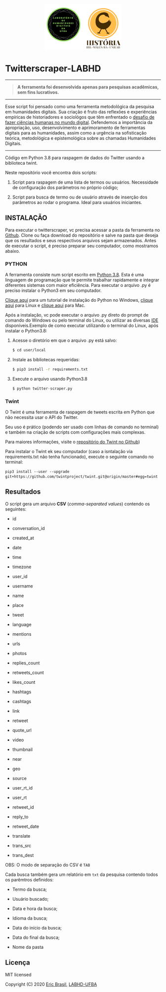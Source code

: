 <p align="center"><img src="logos.png"/></p>

# Twitterscraper-LABHD

___

>**A ferramenta foi desenvolvida apenas para pesquisas acadêmicas, sem fins lucrativos.**

___

Esse script foi pensado como uma ferramenta metodológica da pesquisa em humanidades digitais. Sua criação é fruto das reflexões e experiências empíricas de historiadores e sociológos que têm enfrentado o [desafio de fazer ciências humanas no mundo digital](http://bibliotecadigital.fgv.br/ojs/index.php/reh/article/view/79933).
Defendemos a importância da apropriação, uso, desenvolvimento e aprimoramento de ferramentas digitais para as humanidades, assim como a urgência na sofisticação teórica, metodológica e epistemológica sobre as chamadas Humanidades Digitais.

----

Código em Python 3.8 para raspagem de dados do Twitter usando a biblioteca twint.

Neste repositório você encontra dois scripts: 

1. Script para raspagem de uma lista de termos ou usuários. Necessidade de configuração dos parâmetros no próprio código;

2. Script para busca de termo ou de usuário através de inserção dos parâmetros ao rodar o programa. Ideal para usuários iniciantes. 

## INSTALAÇÃO

Para executar o twitterscraper, vc precisa acessar a pasta da ferramenta no [Github](https://github.com/ericbrasiln/twitterscraper). Clone ou faça download do repositório e salve na pasta que deseja que os resultados e seus respectivos arquivos sejam armazenados. Antes de executar o script, é preciso preparar seu computador, como mostramos abaixo.

### PYTHON

A ferramenta consiste num script escrito em [Python 3.8](https://www.python.org/). Esta é uma linguagem de programação que te permite trabalhar rapidamente e integrar diferentes sistemas com maior eficiência.
Para executar o arquivo .py é preciso instalar o Python3 em seu computador.

[Clique aqui](https://python.org.br/instalacao-windows/) para um tutorial de instalação do Python no Windows, [clique aqui](https://python.org.br/instalacao-linux/) para Linux e [clique aqui](https://python.org.br/instalacao-mac/)
para Mac.

Após a instalação, vc pode executar o arquivo .py direto do prompt de comando do Windows ou pelo terminal do Linux, ou utilizar as diversas [IDE](https://pt.wikipedia.org/wiki/Ambiente_de_desenvolvimento_integrado) disponíveis.Exemplo de como executar utilizando o terminal do Linux, após instalar o Python3.8:

1. Acesse o diretório em que o arquivo .py está salvo:
   
   ```sh
   $ cd user/local
   ```
2. Instale as bibliotecas requeridas:
   
   ```sh
   $ pip3 install -r requirements.txt
   ```
3. Execute o arquivo usando Python3.8
   
   ```python
   $ python twitter-scraper.py
   ```

### Twint

O Twint é uma ferramenta de raspagem de tweets escrita em Python que não necessita usar o API do Twitter.

Seu uso é prático (podendo ser usado com linhas de comando no terminal) e também na criação de scripts com configurações mais complexas.

Para maiores informações, visite o [repositório do Twint no Github](https://github.com/twintproject/twint))

Para instalar o Twint ek seu computador (caso a isntalação via requirements.txt não tenha funcionado), execute o seguinte comando no terminal:

~~~
pip3 install --user --upgrade git+https://github.com/twintproject/twint.git@origin/master#egg=twint
~~~

## Resultados

O script gera um arquivo **CSV** (*comma-separated values*) contendo os seguintes: 

- id

- conversation_id

- created_at

- date 

- time

-  timezone

-  user_id

-  username

-  name

-  place

- tweet 

- language 

- mentions 

- urls 

- photos 

- replies_count 

- retweets_count 

- likes_count 

- hashtags 

- cashtags

- link

- retweet 

- quote_url 

- video 

- thumbnail 

- near

- geo 

- source 

- user_rt_id 

- user_rt 

- retweet_id 

- reply_to 

- retweet_date 

- translate 

- trans_src 

- trans_dest

OBS: O modo de separação do CSV é `TAB`

Cada busca também gera um relatório em `txt` da pesquisa contendo todos os parêmtros definidos:

- Termo da busca;

- Usuário buscado; 

- Data e hora da busca;

- Idioma da busca;

- Data do início da busca;

- Data do final da busca;

- Nome da pasta

## Licença

MIT licensed

Copyright (C) 2020 [Eric Brasil](https://github.com/ericbrasiln), [LABHD-UFBA](http://labhd.ufba.br/)
